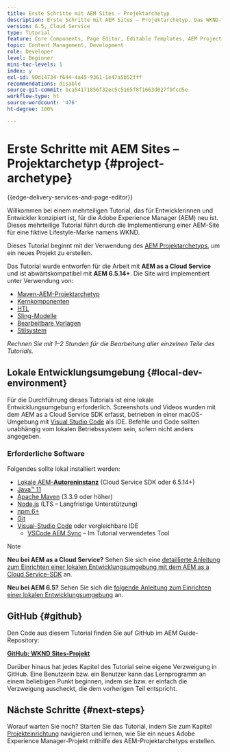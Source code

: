 ```yaml
---
title: Erste Schritte mit AEM Sites – Projektarchetyp
description: Erste Schritte mit AEM Sites – Projektarchetyp. Das WKND-Tutorial ist ein mehrteiliges Tutorial, das für Entwicklerinnen und Entwickler konzipiert ist, für die Adobe Experience Manager neu ist. Das Tutorial führt durch die Implementierung einer AEM-Site für eine fiktive Lifestyle-Marke namens WKND. Das Tutorial behandelt grundlegende Themen wie Projekteinrichtung, Maven-Archetypen, Kernkomponenten, bearbeitbare Vorlagen, Client-Bibliotheken und Komponentenentwicklung.
version: 6.5, Cloud Service
type: Tutorial
feature: Core Components, Page Editor, Editable Templates, AEM Project Archetype
topic: Content Management, Development
role: Developer
level: Beginner
mini-toc-levels: 1
index: y
exl-id: 90d14734-f644-4a45-9361-1e47a5b52fff
recommendations: disable
source-git-commit: bca54171856f32ec5c5165f8f1663d027f9fcd5e
workflow-type: ht
source-wordcount: '476'
ht-degree: 100%

---
```


# Erste Schritte mit AEM Sites – Projektarchetyp {#project-archetype}

{{edge-delivery-services-and-page-editor}}

Willkommen bei einem mehrteiligen Tutorial, das für Entwicklerinnen und Entwickler konzipiert ist, für die Adobe Experience Manager (AEM) neu ist. Dieses mehrteilige Tutorial führt durch die Implementierung einer AEM-Site für eine fiktive Lifestyle-Marke namens WKND.

Dieses Tutorial beginnt mit der Verwendung des [AEM Projektarchetyps](https://experienceleague.adobe.com/docs/experience-manager-core-components/using/developing/archetype/overview.html?lang=de), um ein neues Projekt zu erstellen.

Das Tutorial wurde entworfen für die Arbeit mit **AEM as a Cloud Service** und ist abwärtskompatibel mit **AEM 6.5.14+**. Die Site wird implementiert unter Verwendung von:

* [Maven-AEM-Projektarchetyp](https://experienceleague.adobe.com/docs/experience-manager-core-components/using/developing/archetype/overview.html?lang=de)
* [Kernkomponenten](https://experienceleague.adobe.com/docs/experience-manager-core-components/using/introduction.html?lang=de)
* [HTL](https://experienceleague.adobe.com/docs/experience-manager-htl/content/getting-started.html?lang=de)
* [Sling-Modelle](https://sling.apache.org/documentation/bundles/models.html)
* [Bearbeitbare Vorlagen](https://experienceleague.adobe.com/docs/experience-manager-learn/sites/page-authoring/template-editor-feature-video-use.html?lang=de)
* [Stilsystem](https://experienceleague.adobe.com/docs/experience-manager-learn/sites/page-authoring/style-system-feature-video-use.html?lang=de)

*Rechnen Sie mit 1–2 Stunden für die Bearbeitung aller einzelnen Teile des Tutorials.*

## Lokale Entwicklungsumgebung {#local-dev-environment}

Für die Durchführung dieses Tutorials ist eine lokale Entwicklungsumgebung erforderlich. Screenshots und Videos wurden mit dem AEM as a Cloud Service SDK erfasst, betrieben in einer macOS-Umgebung mit [Visual Studio Code](https://code.visualstudio.com/) als IDE. Befehle und Code sollten unabhängig vom lokalen Betriebssystem sein, sofern nicht anders angegeben.

### Erforderliche Software

Folgendes sollte lokal installiert werden:

* [Lokale AEM-**Autoreninstanz**](https://experience.adobe.com/#/downloads) (Cloud Service SDK oder 6.5.14+)
* [Java™ 11](https://downloads.experiencecloud.adobe.com/content/software-distribution/en/general.html)
* [Apache Maven](https://maven.apache.org/) (3.3.9 oder höher)
* [Node.js](https://nodejs.org/de/) (LTS – Langfristige Unterstützung)
* [npm 6+](https://www.npmjs.com/)
* [Git](https://git-scm.com/)
* [Visual-Studio Code](https://code.visualstudio.com/) oder vergleichbare IDE
   * [VSCode AEM Sync](https://marketplace.visualstudio.com/items?itemName=yamato-ltd.vscode-aem-sync) – Im Tutorial verwendetes Tool

>[!NOTE]
>
> **Neu bei AEM as a Cloud Service?** Sehen Sie sich eine [detaillierte Anleitung zum Einrichten einer lokalen Entwicklungsumgebung mit dem AEM as a Cloud Service-SDK](https://experienceleague.adobe.com/docs/experience-manager-learn/cloud-service/local-development-environment-set-up/overview.html?lang=de) an.
>
> **Neu bei AEM 6.5?** Sehen Sie sich die [folgende Anleitung zum Einrichten einer lokalen Entwicklungsumgebung](https://experienceleague.adobe.com/docs/experience-manager-learn/foundation/development/set-up-a-local-aem-development-environment.html?lang=de) an.

## GitHub {#github}

Den Code aus diesem Tutorial finden Sie auf GitHub im AEM Guide-Repository:

**[GitHub: WKND Sites-Projekt](https://github.com/adobe/aem-guides-wknd)**

Darüber hinaus hat jedes Kapitel des Tutorial seine eigene Verzweigung in GitHub. Eine Benutzerin bzw. ein Benutzer kann das Lernprogramm an einem beliebigen Punkt beginnen, indem sie bzw. er einfach die Verzweigung auscheckt, die dem vorherigen Teil entspricht.

## Nächste Schritte {#next-steps}

Worauf warten Sie noch? Starten Sie das Tutorial, indem Sie zum Kapitel [Projekteinrichtung](project-setup.md) navigieren und lernen, wie Sie ein neues Adobe Experience Manager-Projekt mithilfe des AEM-Projektarchetyps erstellen.
